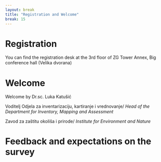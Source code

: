 ```yaml
---
layout: break
title: "Registration and Welcome"
break: 15 
---
```


# Registration

You can find the registration desk at the 3rd floor of ZG Tower Annex, Big conference hall (Velika dvorana)


# Welcome

Welcome by Dr.sc. Luka Katušić

Voditelj Odjela za inventarizaciju, kartiranje i vrednovanje/ *Head of the Department for Inventory, Mapping and Assessment* 


Zavod za zaštitu okoliša i prirode/ *Institute for Environment and Nature*

# Feedback and expectations on the survey

